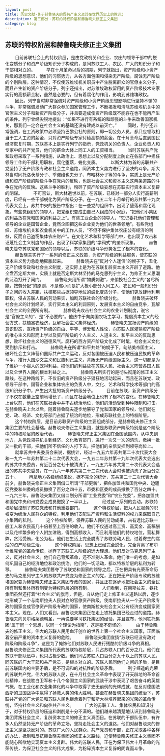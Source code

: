 ```yaml
---
layout: post
title: 历史文献-关于赫鲁晓夫的假共产主义及其在世界历史上的教训3
description: 第三部分：苏联的特权阶层和赫鲁晓夫修正主义集团
category: blog
---
```


## 苏联的特权阶层和赫鲁晓夫修正主义集团 ##
　　
目前苏联社会上的特权阶层，是由党政机关和企业、农庄的领导干部中的蜕化变质分子和资产阶级知识分子构成的，是同苏联工人、农民、广大的知识分子和干部相对立的。
　　
早在十月革命以后的初期，列宁就指出，资产阶级和小资产阶级的思想意识，他们的习惯势力，从各方面包围和侵染无产阶级，腐蚀无产阶级的个别阶层。这种情况，不仅使苏维埃机关职员中产生脱离群众的官僚主义分子，而且产生新的资产阶级分子。列宁还指出，对苏维埃政权留用的资产阶级技术专家实行的高额薪金制，虽然是必要的，但有着腐化的作用，影响到苏维埃政权。
　　
因此，列宁当时非常强调对资产阶级和小资产阶级思想影响进行坚持不懈的斗争，非常强调发动广大群众参加国家管理工作，不断揭发和清除苏维埃机关中的官僚主义分子和新资产阶级分子，并且要造成使资产阶级既不能存在也不能再产生的条件。列宁曾经尖锐地提出：“如果不进行有系统的和顽强的斗争来改善国家机关，那我们一定会在社会主义的基础还没有建成以前灭亡。”
　　
同时，列宁还非常强调，在工资政策中必须坚持巴黎公社的原则，即一切公务人员，都只应领取相当于工人工资的薪金，只对资产阶级专家付给高额的薪金。在十月革命后直到国民经济恢复时期，苏联基本上是实行列宁的指示，党政机关的负责人，企业负责人和专家中的共产党员，他们的薪金大体上同工人的工资相当。
　　
当时苏联共产党和政府采取了一系列措施，从政治上、思想上以及分配制度上防止在各部门中担任领导工作的干部利用职权，腐化堕落，蜕化变质。
　　
以斯大林为首的苏联共产党坚持了无产阶级专政和社会主义道路，同资本主义势力进行了坚决的斗争。斯大林当时同托洛茨基分子、季诺维也夫分子、布哈林分子等的斗争，实质上是无产阶级和资产阶级的阶级斗争在党内的反映，也是社会主义和资本主义这两条道路的斗争在党内的反映。这些斗争的胜利，粉碎了资产阶级妄想在苏联实行资本主义复辟的阴谋。
　　
不可否认，斯大林逝世以前，在苏联，已经对一部分人实行高薪制度，已经有一些干部蜕化为资产阶级分子。在一九五二年十月举行的苏共第十九次代表大会上，苏共中央的报告中指出：在一些党的组织中，出现了堕落和腐化现象。有些党组织的领导人，把党组织变成由自己人组成的小家庭，“把他们小集团的利益放在党和国家的利益之上”。有些工业企业的领导人，“忘记委托他们管理和领导的企业是国营企业，竟然企图把这些企业变为他们的世袭领地”。有些党组织、苏维埃机关和农业机关中的工作人员，“不但不保护集体农庄公有经济的利益，反而自己盗窃集体农庄财产”。在文化艺术和科学等部门中，也出现了攻击和诬蔑社会主义制度的作品，出现了科学家集团的“学阀式”的垄断现象。
　　
赫鲁晓夫篡夺苏联党和国家的领导以后，苏联的阶级斗争形势发生了根本的变化。
　　
赫鲁晓夫实行了一系列的修正主义政策，为资产阶级的利益服务，使苏联的资本主义势力急剧地膨胀起来。
　　
赫鲁晓夫在“反对个人迷信”的幌子下，丑化无产阶级专政和社会主义制度，这实际上是为在苏联复辟资本主义开辟了道路。他全盘否定斯大林，实质上就是否定斯大林坚持的马克思列宁主义，为修正主义思潮的泛滥打开了闸门。
　　
赫鲁晓夫用所谓“物质刺激”，来偷换社会主义的“各尽所能，按劳分配”的原则，不是缩小而是扩大极小部分人同工人、农民和一般知识分子之间的收入差距，扶植那些占据领导地位的蜕化变质分子，使他们更放肆地利用职权，侵占苏联人民的劳动果实，加剧苏联社会的阶级分化。
　　
赫鲁晓夫破坏社会主义的计划经济，实行资本主义的利润原则，发展资本主义的自由竞争，瓦解社会主义的全民所有制。
　　
赫鲁晓夫攻击社会主义的农业计划制度，说它是“官僚主义的”、是“不必要的”。他热中于向美国农场主学习，提倡资本主义的经营方式，扶植富农经济，瓦解社会主义集体经济。
　　
赫鲁晓夫宣扬资产阶级的意识形态，宣扬资产阶级的自由、平等、博爱和人性论，向苏联人民灌输资产阶级的唯心主义和形而上学以及资产阶级的个人主义、人道主义、和平主义的反动思想，败坏社会主义的道德风气。腐朽的西方资产阶级文化成了时髦，社会主义文化受到排斥和打击。
　　
赫鲁晓夫在所谓“和平共处”的幌子下，勾结美帝国主义，破坏社会主义阵营和国际共产主义运动，反对各国被压迫人民和被压迫民族的革命斗争，推行大国沙文主义和民族利己主义，背叛无产阶级国际主义，这一切都是为了维护一小撮人的既得利益，把他们的利益放在苏联人民、社会主义阵营各国人民以及全世界人民的根本利益之上。
　　
赫鲁晓夫所实行的是彻头彻尾的修正主义路线。在这种路线下，不仅旧的资产阶级分子猖狂地活动起来，而且在苏联党、政领导干部中，国营企业和集体农庄的负责人中，文化、艺术和科学技术等部门的高级知识分子中，产生出大批的新资产阶级分子。
　　
目前在苏联，新资产阶级分子不仅在数量上空前地增长了，而且在社会地位上也有了根本的变化。在赫鲁晓夫上台以前，他们在苏联社会中并不占统治地位，他们的活动受到种种限制和打击。在赫鲁晓夫上台以后，随着赫鲁晓夫逐步地篡夺了党和国家的领导权，他们就在党、政、经济、文化等部门占据了统治的地位，形成苏联社会上的特权阶层。
　　
这个特权阶层，是目前苏联资产阶级的主要组成部分，是赫鲁晓夫修正主义集团主要的社会基础。赫鲁晓夫修正主义集团，就是苏联资产阶级特别是这个阶级中的特权阶层的政治代表。
　　
赫鲁晓夫修正主义集团在全国范围内，从中央到地方，从党政领导机关到经济、文化教育部门，进行一次又一次的清洗，撤换一批又一批的干部，把他们所不信任的人打下去，把他们的亲信安插到领导岗位上。
　　
就拿苏共中央委员会来说，据统计，经过一九五六年苏共第二十次代表大会和一九六一年苏共第二十二次代表大会，一九五二年苏共第十九年次代表大会选出的苏共中央委员，有近百分之七十被清洗了。一九五六年苏共第二十次代表大会选出的苏共中央委员，在一九六一年苏共第二十二次代表大会时也被清洗了近百分之五十。
　　
再拿地方各级组织来说，据不完全的统计，苏共第二十二次代表大会前夕，赫鲁晓夫修正主义集团借口所谓“干部更新”，把各加盟共和国党中央、边疆区党委和州委的成员撤换了百分之四十五，市委和区委的成员撤换了百分之四十。一九六三年，赫鲁晓夫集团又借口划分所谓“工业党委”和“农业党委”，把各加盟共和国党中央和州党委会成员撤换了一半以上。
　　
经过这一系列的变动，苏联特权阶层控制了苏联党政和其他重要部门。
　　
这个特权阶层，把为人民服务的职权变为统治人民群众的特权，利用他们支配生产资料和生活资料的权力来谋取自己小集团的私利。
　　
这个特权阶层，侵吞苏联人民的劳动成果，占有远比苏联一般工人和农民高几十倍甚至上百倍的收入。他们不仅通过高工资、高奖金、高稿酬以及花样繁多的个人附加津贴，得到高额收入，而且利用他们的特权地位，营私舞弊，贪污受贿，化公为私。他们在生活上完全脱离了苏联劳动人民，过着寄生的腐烂的资产阶级生活。
　　
这个特权阶层，思想上已经完全蜕化，完全背离了布尔什维克党的革命传统，抛弃了苏联工人阶级的远大理想。他们反对马克思列宁主义，反对社会主义。他们自己背叛革命，还不准别人革命。他们唯一的考虑，是如何巩固自己的经济地位和政治统治。他们的一切活动，都以特权阶层的私利为转移。
　　
赫鲁晓夫集团篡夺了苏联党和国家的领导之后，正在把具有光荣革命历史的马克思列宁主义的苏联共产党变为修正主义的党，正在把无产阶级专政的苏维埃国家变为赫鲁晓夫修正主义集团专政的国家，并且正在逐步地把社会主义的全民所有制和集体所有制变为特权阶层的所有制。
　　
人们看到，在南斯拉夫，铁托集团虽然还打着“社会主义”的旗号，但是，自从他们走上修正主义道路以后，逐步地形成了一个与南斯拉夫人民对立的官僚资产阶级，使南斯拉夫从一个无产阶级专政的国家变成官僚资产阶级专政的国家，使南斯拉夫社会主义公有经济变成国家资本主义。现在，人们又看到，赫鲁晓夫集团正在走上铁托集团已经走过的道路。赫鲁晓夫向贝尔格莱德朝圣，一再说要学习铁托集团的经验，并且宣布，他同铁托集团“属于同一个思想，以同一个理论为指南”，这是毫不奇怪的。
　　
由于赫鲁晓夫的修正主义，伟大的苏联人民用血汗创立的世界上第一个社会主义国家，正面临着空前严重的资本主义复辟的危险。
　　
赫鲁晓夫集团宣扬“苏联已经没有敌对阶级和阶级斗争”，这是为了掩饰他们对苏联人民进行残酷的阶级斗争的真相。　　赫鲁晓夫修正主义集团所代表的苏联特权阶层，只占苏联人口的百分之几。他们在苏联干部队伍中，也只占极少数。他们同占苏联人口百分之九十以上的苏联人民，同苏联的广大干部和共产党员，是根本对立的。苏联人民同他们之间的矛盾，是目前苏联国内的主要矛盾，是不可调和的对抗性的阶级矛盾。
　　
列宁缔造的光荣的苏联共产党，伟大的苏联人民，在十月社会主义革命中表现了开天辟地的革命首创精神，在战胜白卫军和十几个帝国主义国家的武装干涉中表现了艰苦奋斗的英雄气概，在工业化和农业集体化的斗争中取得了史无前例的光辉成就，在反对德国法西斯的卫国战争中赢得了拯救人类的伟大胜利。甚至在赫鲁晓夫集团的统治下，苏联共产党的广大党员和苏联人民也继承着列宁和斯大林培养起来的光荣的革命传统，坚持社会主义和向往共产主义。
　　
广大的苏联工人、集体农民和知识分子，对于特权阶层的压迫和剥削是十分不满的。他们越来越清楚地认识到赫鲁晓夫集团背叛社会主义、复辟资本主义的修正主义真面目。在苏联的干部队伍中，有许多人仍然坚持无产阶级的革命立场，坚持走社会主义的道路，他们对赫鲁晓夫的修正主义是坚决反对的。苏联广大的人民群众、共产党员和干部，正在采取各种各样的办法，抵制和反抗赫鲁晓夫集团的修正主义路线，迫使赫鲁晓夫修正主义集团不能随心所欲地实现资本主义复辟。伟大的苏联人民，正在为保卫伟大十月革命的光荣传统，为保卫社会主义的伟大成果，为粉碎资本主义复辟的阴谋而斗争。